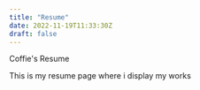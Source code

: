 ```yaml
---
title: "Resume"
date: 2022-11-19T11:33:30Z
draft: false
---
```


Coffie's Resume 

This is my resume page where i display my works 